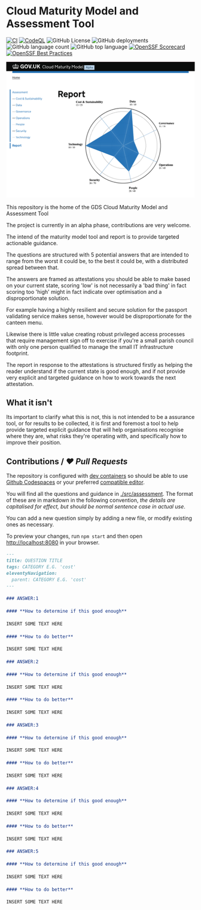 # Cloud Maturity Model and Assessment Tool

[![CI](https://github.com/co-cddo/cloudmaturity/actions/workflows/ci.yaml/badge.svg)](https://github.com/co-cddo/cloudmaturity/actions/workflows/ci.yaml) [![CodeQL](https://github.com/co-cddo/cloudmaturity/actions/workflows/github-code-scanning/codeql/badge.svg)](https://github.com/co-cddo/cloudmaturity/actions/workflows/github-code-scanning/codeql) ![GitHub License](https://img.shields.io/github/license/co-cddo/cloudmaturity) ![GitHub deployments](https://img.shields.io/github/deployments/co-cddo/cloudmaturity/github-pages) ![GitHub language count](https://img.shields.io/github/languages/count/co-cddo/cloudmaturity) ![GitHub top language](https://img.shields.io/github/languages/top/co-cddo/cloudmaturity) [![OpenSSF Scorecard](https://api.scorecard.dev/projects/github.com/co-cddo/cloudmaturity/badge)](https://scorecard.dev/viewer/?uri=github.com/co-cddo/cloudmaturity) [![OpenSSF Best Practices](https://www.bestpractices.dev/projects/8980/badge)](https://www.bestpractices.dev/projects/8980)

![Screenshot from report page](images/report-screengrab.png)

This repository is the home of the GDS Cloud Maturity Model and Assessment Tool

The project is currently in an alpha phase, contributions are very welcome.

The intend of the maturity model tool and report is to provide targeted actionable guidance.

The questions are structured with 5 potential answers that are intended to range from the worst it could be, to the best it could be, with a distributed spread between that.

The answers are framed as attestations you should be able to make based on your current state, scoring 'low' is not necessarily a 'bad thing' in fact scoring too 'high' might in fact indicate over optimisation and a disproportionate solution.

For example having a highly resilient and secure solution for the passport validating service makes sense, however would be disproportionate for the canteen menu.

Likewise there is little value creating robust privileged access processes that require management sign off to exercise if you're a small parish council with only one person qualified to manage the small IT infrastructure footprint.

The report in response to the attestations is structured firstly as helping the reader understand if the current state is good enough, and if not provide very explicit and targeted guidance on how to work towards the next attestation.

## What it isn't

Its important to clarify what this is not, this is not intended to be a assurance tool, or for results to be collected, it is first and foremost a tool to help provide targeted explicit guidance that will help organisations recognise where they are, what risks they're operating with, and specifically how to improve their position.

## Contributions / _❤️ Pull Requests_

The repository is configured with [dev containers](https://containers.dev/) so should be able to use [Github Codespaces](https://github.com/features/codespaces) or your preferred [compatible editor](https://containers.dev/supporting#editors).

You will find all the questions and guidance in [./src/assessment](./src/assessment/).
The format of these are in markdown in the following convention, _the details are capitalised for effect, but should be normal sentence case in actual use_.

You can add a new question simply by adding a new file, or modify existing ones as necessary.

To preview your changes, run `npm start` and then open [http://localhost:8080](http://localhost:8080) in your browser.

```markdown
---
title: QUESTION TITLE
tags: CATEGORY E.G. 'cost'
eleventyNavigation:
  parent: CATEGORY E.G. 'cost'
---

### ANSWER:1

#### **How to determine if this good enough**

INSERT SOME TEXT HERE

#### **How to do better**

INSERT SOME TEXT HERE

### ANSWER:2

#### **How to determine if this good enough**

INSERT SOME TEXT HERE

#### **How to do better**

INSERT SOME TEXT HERE

### ANSWER:3

#### **How to determine if this good enough**

INSERT SOME TEXT HERE

#### **How to do better**

INSERT SOME TEXT HERE

### ANSWER:4

#### **How to determine if this good enough**

INSERT SOME TEXT HERE

#### **How to do better**

INSERT SOME TEXT HERE

### ANSWER:5

#### **How to determine if this good enough**

INSERT SOME TEXT HERE

#### **How to do better**

INSERT SOME TEXT HERE
```
